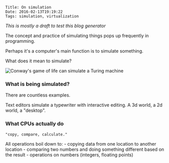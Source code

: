     Title: On simulation
    Date: 2016-02-13T19:19:22
    Tags: simulation, virtualization

*This is mostly a draft to test this blog generator*

The concept and practice of simulating things pops up frequently in programming.

Perhaps it's a computer's main function is to simulate something.

What does it mean to simulate?

![Conway's game of life can simulate a Turing machine](https://upload.wikimedia.org/wikipedia/commons/e/ec/Conways_game_of_life_breeder.png)


### What is being simulated?

There are countless examples.

Text editors simulate a typewriter with interactive editing.
A 3d world, a 2d world, a "desktop".

### What CPUs actually do
    "copy, compare, calculate."

All operations boil down to:
    - copying data from one location to another location
    - comparing two numbers and doing something different based on the result
    - operations on numbers (integers, floating points)


<!-- more -->

